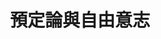 ---
title: 預定論與自由意志
featured:
  - title: 序
    children:
      - title: 揀選與預定的教義，我們有辦法逃避嗎？
        url: /posts/269192052/
      - title: 教會歷史上，兩大關於預定教義的陣營
        url: /posts/269192056/
  - title: 預定與神的主權
    children:
      - title: 可以一句話簡單解釋基督教預定論的教義嗎？
        url: /posts/269192064/
      - title: 神和人，誰大？
        url: /posts/269192072/
      - title: 如果上帝掌管『一切』，那麼，『罪惡』來自哪裡？
        url: /posts/269192076/
      - title: 上帝既然知道人會犯罪還要造人，表示上帝不慈愛？
        url: /posts/269192092/
      - title: 上帝、得救、每個人？
        url: /posts/269192364/
      - title: 上帝有沒有能力『保證』『每個人』都得救？
        url: /posts/269192388/
      - title: 『神只救一些人，不救其他人』，這不公平？
        url: /posts/269192440/
  - title: 預定與自由意志
    children:
      - title: 什麼叫自由意志？
        url: /posts/269193244/
      - title: 人到底有沒有健康完整的自由意志？
        url: /posts/269193284/
      - title: 人有信耶穌的天然慾望（自由意志）嗎？
        url: /posts/269193288/
      - title: 沒有尋求神的？真的嗎？
        url: /posts/269193492/
      - title: 人有行善的自由意志嗎？
        url: /posts/269193296/
      - title: 尊重人的自由意志，才是真理？
        url: /posts/269193364/
      - title: 重生的事上，上帝有抵觸人的自由意志嗎？
        url: /posts/269193384/
  - title: 雙重預定
    children:
      - title: 上帝主權行使（預定）的四大方式
        url: /posts/269193240/
      - title: 雙重預定：積極揀選，消極遺棄
        url: /posts/269193936/
      - title: 雙重預定中的『遺棄論』，有聖經依據嗎？
        url: /posts/269193952/
      - title: 脫離『全然墮落』與『揀選』教義的遺棄論，是恐怖大怪獸
        url: /posts/269193960/
      - title: 一個比喻解釋『消極預定』——–水庫開門
        url: /posts/269200816/
      - title: 預定必實現，但人應負的責任可沒免
        url: /posts/269196880/
  - title: 質疑與錯誤
    children:
      - title: 在信主的事上，神放棄一些主權，讓給人的自由意志決定，不行嗎？
        url: /posts/269193964/
      - title: 上帝『預知』誰不信，所以才『預定』這人不得救？
        url: /posts/332871132/
      - title: 當『神願意萬人得救』遇到『很多人終其一生沒機會聽到福音』時
        url: /posts/269193928/
      - title: 因為上帝預定，所以我什麼都不用做？
        url: /posts/269197440/
      - title: 基督教預定論不是宿命論！
        url: /posts/269195344/
      - title: 發問：一切都是預定，這樣我們如何禱告呢？
        url: /posts/269196436/
      - title: 預定：過去、現在、未來
        url: /posts/269195392/
      - title: 一些反預定論的人常見的錯誤心態
        url: /posts/269196892/
      - title: 兩種錯誤碰觸預定論的態度一：過度探究
        url: /posts/269192080/
      - title: 兩種錯誤碰觸預定論的態度二：閉口不言
        url: /posts/269192088/
  - title: 總結及伸延閱讀
    children:
      - title: 加爾文主義五要點（TULIP）
        url: /posts/269193328/
      - title: 發問：關於限定的救贖
        url: /posts/269198372/
      - title: 預定論，與其說是神學思想，不如說是信仰告白
        url: /posts/269196536/
---